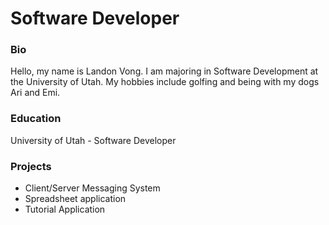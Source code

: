 # Software Developer

### Bio
Hello, my name is Landon Vong. I am majoring in Software Development at the University of Utah. My hobbies include golfing and being with my dogs Ari and Emi.

### Education
University of Utah - Software Developer

### Projects 
- Client/Server Messaging System
- Spreadsheet application
- Tutorial Application
